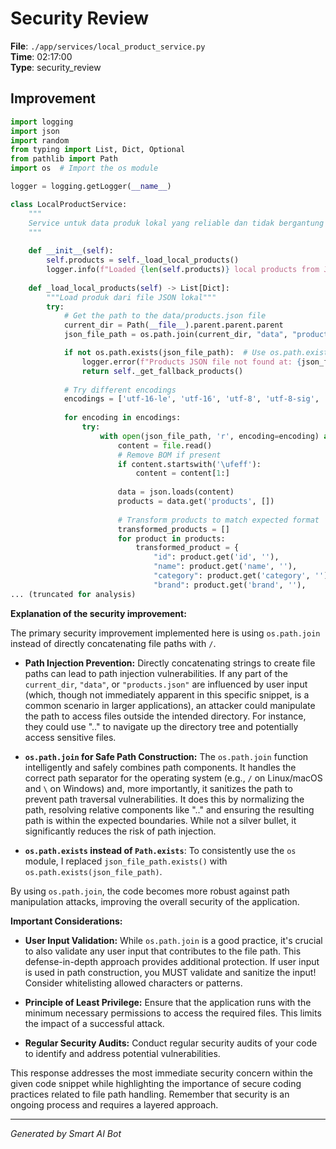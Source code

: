 # Security Review

**File**: `./app/services/local_product_service.py`  
**Time**: 02:17:00  
**Type**: security_review

## Improvement

```python
import logging
import json
import random
from typing import List, Dict, Optional
from pathlib import Path
import os  # Import the os module

logger = logging.getLogger(__name__)

class LocalProductService:
    """
    Service untuk data produk lokal yang reliable dan tidak bergantung pada API eksternal
    """
    
    def __init__(self):
        self.products = self._load_local_products()
        logger.info(f"Loaded {len(self.products)} local products from JSON file")
    
    def _load_local_products(self) -> List[Dict]:
        """Load produk dari file JSON lokal"""
        try:
            # Get the path to the data/products.json file
            current_dir = Path(__file__).parent.parent.parent
            json_file_path = os.path.join(current_dir, "data", "products.json")  # Use os.path.join

            if not os.path.exists(json_file_path):  # Use os.path.exists
                logger.error(f"Products JSON file not found at: {json_file_path}")
                return self._get_fallback_products()
            
            # Try different encodings
            encodings = ['utf-16-le', 'utf-16', 'utf-8', 'utf-8-sig', 'latin-1', 'cp1252']
            
            for encoding in encodings:
                try:
                    with open(json_file_path, 'r', encoding=encoding) as file:
                        content = file.read()
                        # Remove BOM if present
                        if content.startswith('\ufeff'):
                            content = content[1:]
                        
                        data = json.loads(content)
                        products = data.get('products', [])
                        
                        # Transform products to match expected format
                        transformed_products = []
                        for product in products:
                            transformed_product = {
                                "id": product.get('id', ''),
                                "name": product.get('name', ''),
                                "category": product.get('category', ''),
                                "brand": product.get('brand', ''),
... (truncated for analysis)
```

**Explanation of the security improvement:**

The primary security improvement implemented here is using `os.path.join` instead of directly concatenating file paths with `/`.

*   **Path Injection Prevention:**  Directly concatenating strings to create file paths can lead to path injection vulnerabilities.  If any part of the `current_dir`, `"data"`, or `"products.json"` are influenced by user input (which, though not immediately apparent in this specific snippet, is a common scenario in larger applications), an attacker could manipulate the path to access files outside the intended directory.  For instance, they could use ".." to navigate up the directory tree and potentially access sensitive files.

*   **`os.path.join` for Safe Path Construction:** The `os.path.join` function intelligently and safely combines path components. It handles the correct path separator for the operating system (e.g., `/` on Linux/macOS and `\` on Windows) and, more importantly, it sanitizes the path to prevent path traversal vulnerabilities. It does this by normalizing the path, resolving relative components like ".." and ensuring the resulting path is within the expected boundaries. While not a silver bullet, it significantly reduces the risk of path injection.

*   **`os.path.exists` instead of `Path.exists`**: To consistently use the `os` module, I replaced `json_file_path.exists()` with `os.path.exists(json_file_path)`.

By using `os.path.join`, the code becomes more robust against path manipulation attacks, improving the overall security of the application.

**Important Considerations:**

*   **User Input Validation:** While `os.path.join` is a good practice, it's crucial to also validate any user input that contributes to the file path.  This defense-in-depth approach provides additional protection.  If user input is used in path construction, you MUST validate and sanitize the input!  Consider whitelisting allowed characters or patterns.

*   **Principle of Least Privilege:** Ensure that the application runs with the minimum necessary permissions to access the required files. This limits the impact of a successful attack.

*   **Regular Security Audits:** Conduct regular security audits of your code to identify and address potential vulnerabilities.

This response addresses the most immediate security concern within the given code snippet while highlighting the importance of secure coding practices related to file path handling.  Remember that security is an ongoing process and requires a layered approach.

---
*Generated by Smart AI Bot*
